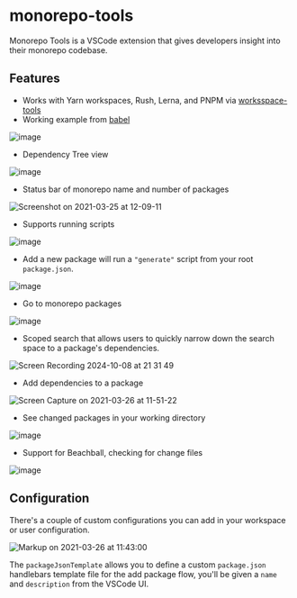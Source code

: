 # monorepo-tools

Monorepo Tools is a VSCode extension that gives developers insight into their monorepo codebase.

## Features

- Works with Yarn workspaces, Rush, Lerna, and PNPM via [worksspace-tools](https://github.com/microsoft/workspace-tools/)
- Working example from [babel](https://github.com/babel/babel)

![image](https://github.com/jcreamer898/vscode-monorepo-tools/assets/472487/07d29c96-d21d-4d8b-a43c-f72536ffa113)


- Dependency Tree view

![image](https://github.com/jcreamer898/vscode-monorepo-tools/assets/472487/f01c6619-cffc-4776-a11e-4ae6f1b7975b)


- Status bar of monorepo name and number of packages

![Screenshot on 2021-03-25 at 12-09-11](https://user-images.githubusercontent.com/472487/112514089-f31ce280-8d62-11eb-8e85-fe20e8683bef.png)

- Supports running scripts

![image](https://github.com/jcreamer898/vscode-monorepo-tools/assets/472487/1c99a958-1a6e-49e0-a59b-a836d050f2df)

- Add a new package will run a `"generate"` script from your root `package.json`.

![image](https://github.com/jcreamer898/vscode-monorepo-tools/assets/472487/44675980-a8f7-4b60-ac08-7b3563ed2df6)

- Go to monorepo packages

![image](https://github.com/jcreamer898/vscode-monorepo-tools/assets/472487/95252c36-3500-4c7d-bb85-53e36e27db40)

- Scoped search that allows users to quickly narrow down the search space to a package's dependencies.

![Screen Recording 2024-10-08 at 21 31 49](https://github.com/user-attachments/assets/9bb6b321-0aa1-4293-bfff-a0c2fb7c0918)

- Add dependencies to a package

![Screen Capture on 2021-03-26 at 11-51-22](https://user-images.githubusercontent.com/472487/112666145-db5c6180-8e29-11eb-8950-87b1ba4a9c2a.gif)

- See changed packages in your working directory

![image](https://github.com/jcreamer898/vscode-monorepo-tools/assets/472487/4a4f7346-2542-4e51-ac4e-9e095d73048b)

- Support for Beachball, checking for change files

![image](https://github.com/jcreamer898/vscode-monorepo-tools/assets/472487/72c4c5fa-7dbb-4505-b533-9acfb0769491)

## Configuration

There's a couple of custom configurations you can add in your workspace or user configuration.

![Markup on 2021-03-26 at 11:43:00](https://user-images.githubusercontent.com/472487/112665097-b0254280-8e28-11eb-9932-5b2d3e38202b.png)

The `packageJsonTemplate` allows you to define a custom `package.json` handlebars template file for the add package flow, you'll be given a `name` and `description` from the VSCode UI.

